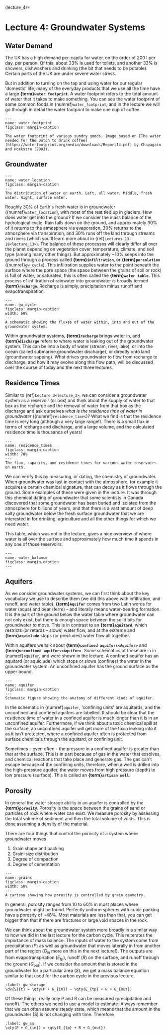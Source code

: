 <br><div style="page-break-before:always;"></div>

(lecture_4)=
# Lecture 4: Groundwater Systems

## Water Demand

The UK has a high demand per-capita for water, on the order of $200 \ \mathrm{l}$ per day, per person.
Of this, about 33% is used for toilets, and another 33% is showers, dishwashers and drinking (the bit that needs to be potable).
Certain parts of the UK are under severe water stress.

But in addition to turning on the tap and using water for our regular 'domestic' life, many of the everyday products that we use all the time have a large **{term}`water footprint`**.
A water footprint refers to the total amount of water that it takes to make something.
You can see the water footprint of some common foods in {numref}`water_footprint`, and in the lecture we will go through in detail the water footprint to make one cup of coffee.

```{figure} ./figures/figure1.jpeg
---
name: water_footprint
figclass: margin-caption
---
The water footprint of various sundry goods. Image based on [The water needed for the Dutch to drink coffee](https://waterfootprint.org/media/downloads/Report14.pdf) by Chapagain and Hoekstra (2003).
```

## Groundwater

```{figure} ./figures/figure3.png
---
name: water_location
figclass: margin-caption
---
The distribution of water on earth. Left, all water. Middle, fresh water. Right, surface water. 
```

Roughly 30% of Earth's fresh water is in groundwater ({numref}`water_location`), with most of the rest tied up in glaciers.
How does water get into the ground? If we consider the mass balance of the hydrological cycle.
Rain falls down on the ground, and approximately 30% of it returns to the atmosphere via evaporation, 30% returns to the atmosphere via transpiration, and 30% runs off the land through streams and rivers (which you'll learn more about in {ref}`Lectures 13-18<lecture_13>`).
The balance of these processes will clearly differ all over the planet depending on vegetation cover, temperature, climate, and soil type (among many other things).
But approximately ~10% seeps into the ground through a process called **{term}`infiltration`**, or **{term}`percolation`** ({numref}`gw_cycle`).
This infiltration supplies water to the point beneath the surface where the pore space (the space between the grains of soil or rock) is full of water,
or saturated, this is often called the **{term}`water table`**.
This process of infiltration of rainwater into groundwater is broadly termed **{term}`recharge`**.
Recharge is simply, precipitation minus runoff and evapotranspiration.

```{figure} ./figures/figure2.jpeg
---
name: gw_cycle
figclass: margin-caption
width: 60%
---
A schematic showing the fluxes of water within, into and out of the groundwater system.
```

Within groundwater systems, **{term}`recharge`** brings water in, and **{term}`discharge`** refers to where water is leaking out of the groundwater system.
This can be into a body of water (stream, river, lake), or into the ocean (called submarine groundwater discharge), or directly onto land (groundwater sapping).
What drives groundwater to flow from recharge to discharge, and how it may evolve along this flow path, will be discussed over the course of today and the next three lectures.

## Residence Times

Similar to {ref}`Lecture 3<lecture_3>`, we can consider a groundwater system as a reservoir (or box) and think about the supply of water to that box as the recharge and the removal of water from that box as the discharge and ask ourselves *what is the residence time of water in groundwater* ({numref}`residence_times`)?
What we find is that the residence time is very long (although a very large range!).
There is a small flux in terms of recharge and discharge, and a large volume, and the calculated residence time is thousands of years!

```{figure} ./figures/figure4.jpeg
---
name: residence_times
figclass: margin-caption
width: 70%
---
The flux, capacity, and residence times for various water reservoirs on earth.
```

We can verify this by measuring, or dating, the chemistry of groundwater.
When groundwater was last in contact with the atmosphere, for example it acquires a certain chemical signature, that can decay as it flows through the ground.
Some examples of these were given in the lecture.
It was through this chemical dating of groundwater that some scientists in Canada discovered that some groundwater has been buried and isolated from the atmosphere for billions of years,
and that there is a vast amount of deep salty groundwater below the fresh surface groundwater that we are interested in for drinking, agriculture and all the other things for which we need water.

This table, which was not in the lecture, gives a nice overview of where water is all over the surface and approximately how much time it spends in any one of those reservoirs.

```{figure} ./figures/figure5.png
---
name: water_balance
figclass: margin-caption
---
```

## Aquifers

As we consider groundwater systems, we can first think about the key vocabulary we use to describe them (we did this above with infiltration, and runoff, and water table).
**{term}`Aquifer`** comes from two Latin words for water (aqua) and bear (ferre) – and literally means water-bearing formation.
It is the part of the ground below the water table where groundwater can not only exist, but there is enough space between the solid bits for groundwater to move.
This is in contrast to an **{term}`aquitard`**, which restricts (or retards – slows) water flow,
and at the extreme and **{term}`aquiclude`** stops (or precludes) water flow all together.

Within aquifers we talk about **{term}`confined aquifers<Aquifer>`** and **{term}`unconfined aquifers<Aquifer>`**.
Some schematics of these are in in {numref}`aquifer`, and were shown in the lecture.
A confined aquifer has an aquitard (or aquiclude) which stops or slows (confines) the water in the groundwater system.
An unconfined aquifer has the ground surface as the upper bound.

```{figure} ./figures/figure6.jpeg
---
name: aquifer
figclass: margin-caption
---
Schematic figure showing the anatomy of different kinds of aquifer.
```

In the schematic in {numref}`aquifer`, 'confining units' are aquitards, and the unconfined and confined aquifers are labelled.
It should be clear that the residence time of water in a confined aquifer is much longer than it is in an unconfined aquifer.
Furthermore, if we think about a toxic chemical spill at the surface, an unconfined aquifer will get more of the toxin leaking into it as it isn't protected, where a confined aquifer often is protected from surface chemicals through the aquitard, or confining unit.

Sometimes – even often - the pressure in a confined aquifer is greater than that at the surface.
This is in part because of gas in the water that exsolves, and chemical reactions that take place and generate gas.
The gas can't escape because of the confining units, therefore, when a well is drilled into the high-pressure aquifer, the water moves from high pressure (depth) to low pressure (surface).
This is called an **{term}`artisan well`**.

## Porosity

In general the water storage ability in an aquifer is controlled by the **{term}`porosity`**.
Porosity is the space between the grains of sand or particles of rock where water can exist.
We measure porosity by assessing the total volume of sediment and then the total volume of voids.
This is done assuming a density of the material.

There are four things that control the porosity of a system where groundwater moves

1. Grain shape and packing
2. Grain-size distribution
3. Degree of compaction
4. Degree of cementation

```{figure} ./figures/figure7.png
---
name: grains
figclass: margin-caption
width: 50%
---
A cartoon showing how porosity is controlled by grain geometry.
```

In general, porosity ranges from 10 to 60% in most places where groundwater might be found.
Perfectly uniform spheres with cubic packing have a porosity of ~48%.
Most materials are less than that, you can get bigger than that if there are fractures or large void spaces in the rock.

We can think about the groundwater system more broadly in a similar way to how we did in the last lecture for the carbon cycle. This reiterates the importance of mass balance. 
The inputs of water to the system come from precipitation ($P$) as well as groundwater that moves laterally in from another part of the region ($G_{in}$ more on this in the next lecture!).
The outputs are from evapotranspiration ($E_{tp}$), runoff ($R$) on the surface, and runoff through the ground ($G_{out}$).
If we consider the amount that is stored in the groundwater for a particular area ($S$), we get a mass balance equation similar to that used for the carbon cycle in the previous lecture. 

```{math}
:label: gw_storage
\dv{S}{t} = \qty(P + G_{in}) - \qty(E_{tp} + R + G_{out})
```

Of these things, really only P and R can be measured (precipitation and runoff).
The others we need to use a model to estimate.
Always remember that we can often assume steady state, which means that the amount in the groundwater (S) is not changing with time. 
Therefore

```{math}
:label: gw_ss
\qty(P + G_{in}) = \qty(E_{tp} + R + G_{out})
```